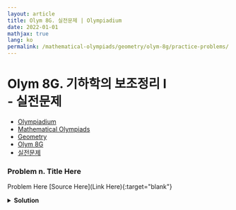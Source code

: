 ```yaml
---
layout: article
title: Olym 8G. 실전문제 | Olympiadium
date: 2022-01-01
mathjax: true
lang: ko
permalink: /mathematical-olympiads/geometry/olym-8g/practice-problems/
---
```

# Olym 8G. 기하학의 보조정리 I <br> <ssup> - 실전문제</ssup>

<ul class="breadcrumb">
	<li><a href="{{ site.homeurl }}">Olympiadium</a></li> 
	<li><a href="{{ site.homeurl }}mathematical-olympiads/">Mathematical Olympiads</a></li> 
	<li><a href="{{ site.homeurl }}mathematical-olympiads/geometry/">Geometry</a></li> 
	<li><a href="{{ site.homeurl }}mathematical-olympiads/geometry/olym-8g/">Olym 8G</a></li> 
	<li><a href="{{ site.homeurl }}mathematical-olympiads/geometry/olym-8g/practice-problems/">실전문제</a></li>
</ul>

### Problem n. Title Here
<blueboard> Problem Here </blueboard>
[Source Here](Link Here){:target="blank"}
<pinkborder><details>
<summary><b>Solution</b></summary>
Solution Here. 
</details></pinkborder>

